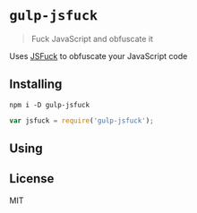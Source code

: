 # `gulp-jsfuck`

> Fuck JavaScript and obfuscate it

Uses [JSFuck](http://www.jsfuck.com/) to obfuscate your JavaScript code

## Installing

```shell
npm i -D gulp-jsfuck
```

```js
var jsfuck = require('gulp-jsfuck');
```

## Using


## License

MIT
